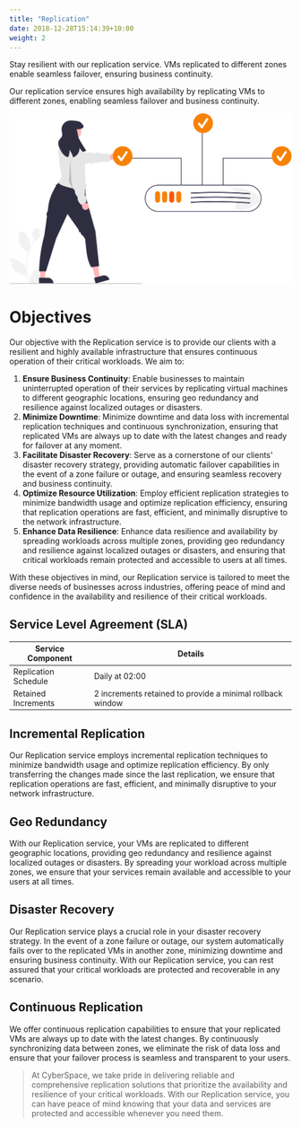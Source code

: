 ```yaml
---
title: "Replication"
date: 2018-12-28T15:14:39+10:00
weight: 2
---
```


Stay resilient with our replication service. VMs replicated to different zones enable seamless failover, ensuring business continuity.
<!--more-->

Our replication service ensures high availability by replicating VMs to different zones, enabling seamless failover and business continuity.

![Replication Services](/images/illustrations/replication.svg)

# Objectives

Our objective with the Replication service is to provide our clients with a resilient and highly available infrastructure that ensures continuous operation of their critical workloads. We aim to:

1. **Ensure Business Continuity**: Enable businesses to maintain uninterrupted operation of their services by replicating virtual machines to different geographic locations, ensuring geo redundancy and resilience against localized outages or disasters.
2. **Minimize Downtime**: Minimize downtime and data loss with incremental replication techniques and continuous synchronization, ensuring that replicated VMs are always up to date with the latest changes and ready for failover at any moment.
3. **Facilitate Disaster Recovery**: Serve as a cornerstone of our clients' disaster recovery strategy, providing automatic failover capabilities in the event of a zone failure or outage, and ensuring seamless recovery and business continuity.
4. **Optimize Resource Utilization**: Employ efficient replication strategies to minimize bandwidth usage and optimize replication efficiency, ensuring that replication operations are fast, efficient, and minimally disruptive to the network infrastructure.
5. **Enhance Data Resilience**: Enhance data resilience and availability by spreading workloads across multiple zones, providing geo redundancy and resilience against localized outages or disasters, and ensuring that critical workloads remain protected and accessible to users at all times.

With these objectives in mind, our Replication service is tailored to meet the diverse needs of businesses across industries, offering peace of mind and confidence in the availability and resilience of their critical workloads.

## Service Level Agreement (SLA)

| Service Component        | Details                                                     |
|--------------------------|-------------------------------------------------------------|
| Replication Schedule     | Daily at 02:00                                              |
| Retained Increments      | 2 increments retained to provide a minimal rollback window  |

## Incremental Replication

Our Replication service employs incremental replication techniques to minimize bandwidth usage and optimize replication efficiency. By only transferring the changes made since the last replication, we ensure that replication operations are fast, efficient, and minimally disruptive to your network infrastructure.

## Geo Redundancy

With our Replication service, your VMs are replicated to different geographic locations, providing geo redundancy and resilience against localized outages or disasters. By spreading your workload across multiple zones, we ensure that your services remain available and accessible to your users at all times.

## Disaster Recovery

Our Replication service plays a crucial role in your disaster recovery strategy. In the event of a zone failure or outage, our system automatically fails over to the replicated VMs in another zone, minimizing downtime and ensuring business continuity. With our Replication service, you can rest assured that your critical workloads are protected and recoverable in any scenario.

## Continuous Replication

We offer continuous replication capabilities to ensure that your replicated VMs are always up to date with the latest changes. By continuously synchronizing data between zones, we eliminate the risk of data loss and ensure that your failover process is seamless and transparent to your users.

> At CyberSpace, we take pride in delivering reliable and comprehensive replication solutions that prioritize the availability and resilience of your critical workloads. With our Replication service, you can have peace of mind knowing that your data and services are protected and accessible whenever you need them.
